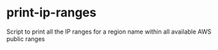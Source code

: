 # print-ip-ranges
Script to print all the IP ranges for a region name within all available AWS public ranges
